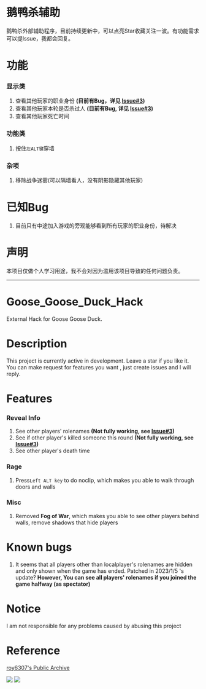 # 鹅鸭杀辅助
鹅鸭杀外部辅助程序，目前持续更新中，可以点亮Star收藏关注一波。有功能需求可以提Issue，我都会回复。

# 功能
### 显示类
1. 查看其他玩家的职业身份 **(目前有Bug，详见 [Issue#3](https://github.com/Liuhaixv/Goose_Goose_Duck_Hack/issues/3))**
2. 查看其他玩家本轮是否杀过人 **(目前有Bug, 详见 [Issue#3](https://github.com/Liuhaixv/Goose_Goose_Duck_Hack/issues/3))**
3. 查看其他玩家死亡时间

### 功能类
1. 按住`左ALT键`穿墙

### 杂项
1. 移除战争迷雾(可以隔墙看人，没有阴影隐藏其他玩家)

# 已知Bug
1. 目前只有中途加入游戏的旁观能够看到所有玩家的职业身份，待解决

# 声明
本项目仅做个人学习用途，我不会对因为滥用该项目导致的任何问题负责。

---

# Goose_Goose_Duck_Hack
External Hack for Goose Goose Duck.

# Description
This project is currently active in development. Leave a star if you like it. You can make request for features you want , just create issues and I will reply.

# Features
### Reveal Info
1. See other players' rolenames **(Not fully working, see [Issue#3](https://github.com/Liuhaixv/Goose_Goose_Duck_Hack/issues/3))**
2. See if other player's killed someone this round **(Not fully working, see [Issue#3](https://github.com/Liuhaixv/Goose_Goose_Duck_Hack/issues/3))**
3. See other player's death time

### Rage
1. Press`Left ALT key` to do noclip, which makes you able to walk through doors and walls

### Misc
1. Removed **Fog of War**, which makes you able to see other players behind walls, remove shadows that hide players

# Known bugs
1. It seems that all players other than localplayer's rolenames are hidden and only shown when the game has ended. Patched in 2023/1/5 's update? **However, You can see all players' rolenames if you joined the game halfway (as spectator)**

# Notice
I am not responsible for any problems caused by abusing this project

# Reference
[roy6307's Public Archive](https://github.com/roy6307/Goose-Goose-Goose)

![](https://img.shields.io/github/downloads/Liuhaixv/Goose_Goose_Duck_Hack/latest/total)
![](https://img.shields.io/github/downloads/Liuhaixv/Goose_Goose_Duck_Hack/total)
